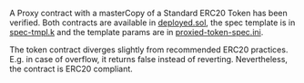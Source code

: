 A Proxy contract with a masterCopy of a Standard ERC20 Token has been verified. Both contracts are available in [deployed.sol](./deployed.sol), the spec template is in [spec-tmpl.k](./spec-tmpl.k) and the template params are in [proxied-token-spec.ini](proxied-token-spec.ini).

The token contract diverges slightly from recommended ERC20 practices. E.g. in case of overflow, it returns false instead of reverting. Nevertheless, the contract is ERC20 compliant.